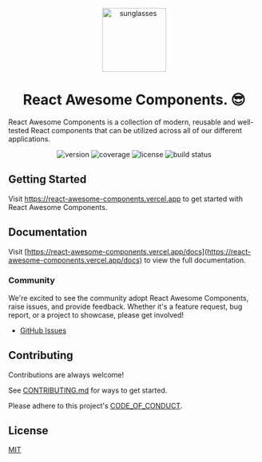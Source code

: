 <p align="center">
  <a href="https://github.com/trinhthinh388/react-awesome-components">
    <img src="./assets/logo.svg" alt="sunglasses" width="128" />
  </a>
</p>

<h1 align="center">React Awesome Components. 😎</h1>

React Awesome Components is a collection of modern, reusable and well-tested React components that can be utilized across all of our different applications.

<p align="center">
  <img alt="version" src="https://img.shields.io/npm/v/%40react-awesome%2Fcomponents" />
  <img alt="coverage" src="https://codecov.io/gh/trinhthinh388/react-awesome-components/graph/badge.svg?token=VQ8VJ7OECQ)" />
  <img alt="license" src="https://img.shields.io/github/license/trinhthinh388/react-awesome-components" />
  <img alt="build status" src="https://img.shields.io/github/actions/workflow/status/trinhthinh388/react-awesome-components/release.yml" />
</p>

## Getting Started

Visit <a aria-label="react awesome introduction" href="https://react-awesome-components.vercel.app">https://react-awesome-components.vercel.app</a> to get started with React Awesome Components.

## Documentation

Visit [https://react-awesome-components.vercel.app/docs](https://react-awesome-components.vercel.app/docs) to view the full documentation.

### Community

We're excited to see the community adopt React Awesome Components, raise issues, and provide feedback.
Whether it's a feature request, bug report, or a project to showcase, please get involved!

- [GitHub Issues](https://github.com/trinhthinh388/react-awesome-components/issues)

## Contributing

Contributions are always welcome!

See [CONTRIBUTING.md](https://github.com/trinhthinh388/react-awesome-components/blob/master/CONTRIBUTING.md) for ways to get started.

Please adhere to this project's [CODE_OF_CONDUCT](https://github.com/trinhthinh388/react-awesome-components/blob/master/CODE_OF_CONDUCT.md).

## License

[MIT](https://choosealicense.com/licenses/mit/)
